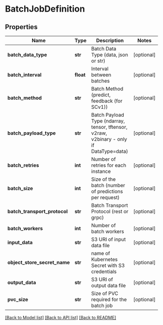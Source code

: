 # BatchJobDefinition

## Properties
Name | Type | Description | Notes
------------ | ------------- | ------------- | -------------
**batch_data_type** | **str** | Batch Data Type (data, json or str) | [optional] 
**batch_interval** | **float** | Interval between batches | [optional] 
**batch_method** | **str** | Batch Method (predict, feedback (for SCv1)) | [optional] 
**batch_payload_type** | **str** | Batch Payload Type (ndarray, tensor, tftensor, v2raw, v2binary - only if DataType&#x3D;data) | [optional] 
**batch_retries** | **int** | Number of retries for each instance | [optional] 
**batch_size** | **int** | Size of the batch (number of predictions per request) | [optional] 
**batch_transport_protocol** | **str** | Batch Transport Protocol (rest or grpc) | [optional] 
**batch_workers** | **int** | Number of batch workers | [optional] 
**input_data** | **str** | S3 URI of input data file | [optional] 
**object_store_secret_name** | **str** | name of Kubernetes Secret with S3 credentials | [optional] 
**output_data** | **str** | S3 URI of output data file | [optional] 
**pvc_size** | **str** | Size of PVC required for the batch job | [optional] 

[[Back to Model list]](../README.md#documentation-for-models) [[Back to API list]](../README.md#documentation-for-api-endpoints) [[Back to README]](../README.md)


